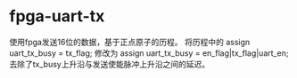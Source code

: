 # fpga-uart-tx
使用fpga发送16位的数据，基于正点原子的历程。
将历程中的  assign uart_tx_busy = tx_flag; 
修改为      assign uart_tx_busy =  en_flag|tx_flag|uart_en;
去除了tx_busy上升沿与发送使能脉冲上升沿之间的延迟。

